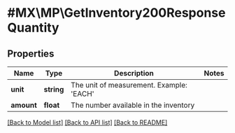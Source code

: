 # #MX\MP\GetInventory200ResponseQuantity

## Properties

Name | Type | Description | Notes
------------ | ------------- | ------------- | -------------
**unit** | **string** | The unit of measurement. Example: 'EACH' |
**amount** | **float** | The number available in the inventory |


[[Back to Model list]](../) [[Back to API list]](../../Api/MX/MP) [[Back to README]](../../README.md)
